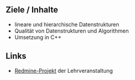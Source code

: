 ## Ziele / Inhalte

-	lineare und hierarchische Datenstrukturen
-	Qualität von Datenstrukturen und Algorithmen
-	Umsetzung in C++

## Links

-   [Redmine-Projekt](https://redmine.cs.hm.edu/projects/wise201314-braun-algdat-1) der Lehrveranstaltung

